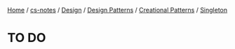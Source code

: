 [Home](https://mengxianbin.github.io) /
[cs-notes](https://mengxianbin.github.io/cs-notes/content) /
[Design](https://mengxianbin.github.io/cs-notes/content/Design) /
[Design Patterns](https://mengxianbin.github.io/cs-notes/content/Design/Design%20Patterns) /
[Creational Patterns](https://mengxianbin.github.io/cs-notes/content/Design/Design%20Patterns/Creational%20Patterns) /
[Singleton](https://mengxianbin.github.io/cs-notes/content/Design/Design%20Patterns/Creational%20Patterns/Singleton)

# TO DO
